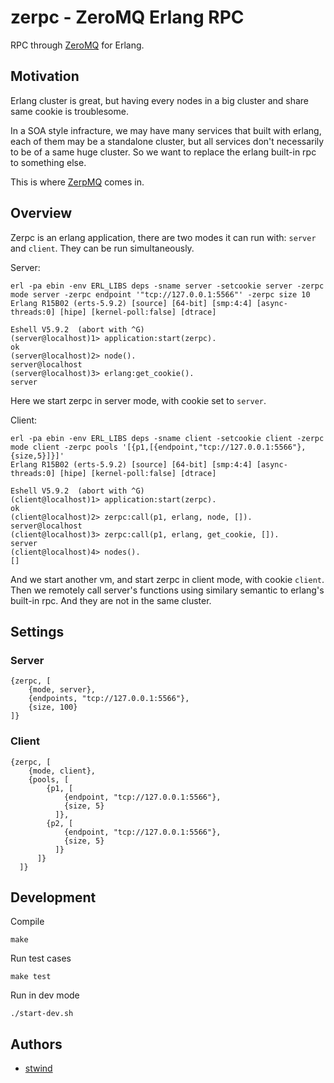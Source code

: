 # zerpc - ZeroMQ Erlang RPC

RPC through [ZeroMQ](http://www.zeromq.org/) for Erlang.

## Motivation

Erlang cluster is great, but having every nodes in a big cluster and share same cookie is troublesome. 

In a SOA style infracture, we may have many services that built with erlang, each of them may be a standalone cluster, but all services don't necessarily to be of a same huge cluster. So we want to replace the erlang  built-in rpc to something else. 

This is where [ZerpMQ](http://www.zeromq.org/) comes in.

## Overview

Zerpc is an erlang application, there are two modes it can run with: `server` and `client`. They can be run simultaneously.

Server:

```
erl -pa ebin -env ERL_LIBS deps -sname server -setcookie server -zerpc mode server -zerpc endpoint '"tcp://127.0.0.1:5566"' -zerpc size 10
Erlang R15B02 (erts-5.9.2) [source] [64-bit] [smp:4:4] [async-threads:0] [hipe] [kernel-poll:false] [dtrace]

Eshell V5.9.2  (abort with ^G)
(server@localhost)1> application:start(zerpc).
ok
(server@localhost)2> node().
server@localhost
(server@localhost)3> erlang:get_cookie().
server
```

Here we start zerpc in server mode, with cookie set to `server`.

Client:

```
erl -pa ebin -env ERL_LIBS deps -sname client -setcookie client -zerpc mode client -zerpc pools '[{p1,[{endpoint,"tcp://127.0.0.1:5566"},{size,5}]}]'
Erlang R15B02 (erts-5.9.2) [source] [64-bit] [smp:4:4] [async-threads:0] [hipe] [kernel-poll:false] [dtrace]

Eshell V5.9.2  (abort with ^G)
(client@localhost)1> application:start(zerpc).
ok
(client@localhost)2> zerpc:call(p1, erlang, node, []).
server@localhost
(client@localhost)3> zerpc:call(p1, erlang, get_cookie, []).
server
(client@localhost)4> nodes().
[]
```

And we start another vm, and start zerpc in client mode, with cookie `client`. Then we remotely call server's functions using similary semantic to erlang's built-in rpc. And they are not in the same cluster.

## Settings

### Server

```
{zerpc, [
	{mode, server},
	{endpoints, "tcp://127.0.0.1:5566"},
	{size, 100}
]}
```

### Client

```
{zerpc, [
    {mode, client},
    {pools, [
        {p1, [
            {endpoint, "tcp://127.0.0.1:5566"},
            {size, 5}
          ]},
        {p2, [
            {endpoint, "tcp://127.0.0.1:5566"},
            {size, 5}
          ]}
      ]}
  ]}
```

## Development

Compile
```
make
```

Run test cases
```
make test
```

Run in dev mode
```
./start-dev.sh
```

## Authors

* [stwind](https://github.com/stwind/)




